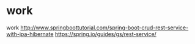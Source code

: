 # work
work
http://www.springboottutorial.com/spring-boot-crud-rest-service-with-jpa-hibernate
https://spring.io/guides/gs/rest-service/
